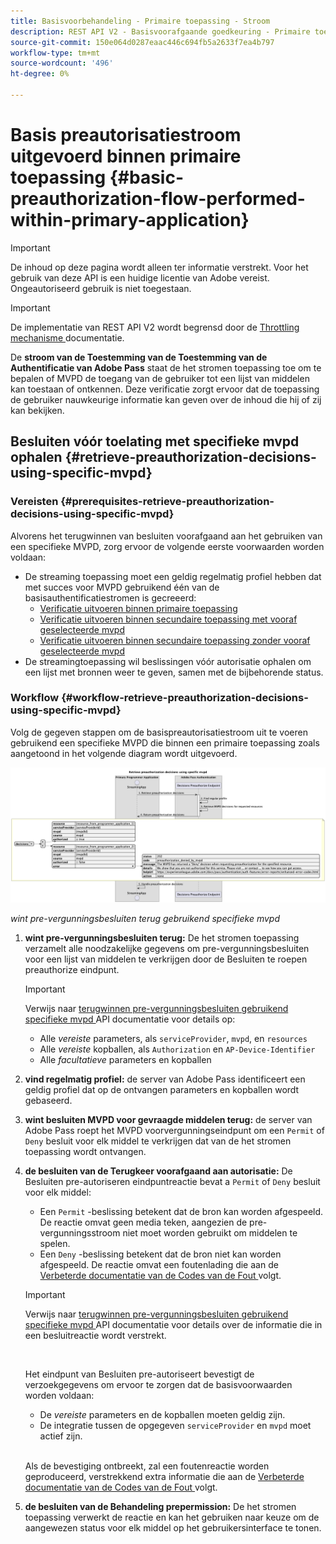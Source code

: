 ```yaml
---
title: Basisvoorbehandeling - Primaire toepassing - Stroom
description: REST API V2 - Basisvoorafgaande goedkeuring - Primaire toepassing - Stroom
source-git-commit: 150e064d0287eaac446c694fb5a2633f7ea4b797
workflow-type: tm+mt
source-wordcount: '496'
ht-degree: 0%

---
```



# Basis preautorisatiestroom uitgevoerd binnen primaire toepassing {#basic-preauthorization-flow-performed-within-primary-application}

>[!IMPORTANT]
>
> De inhoud op deze pagina wordt alleen ter informatie verstrekt. Voor het gebruik van deze API is een huidige licentie van Adobe vereist. Ongeautoriseerd gebruik is niet toegestaan.

>[!IMPORTANT]
>
> De implementatie van REST API V2 wordt begrensd door de [ Throttling mechanisme ](/help/authentication/throttling-mechanism.md) documentatie.

De **stroom van de Toestemming van de Toestemming van de Authentificatie van Adobe Pass** staat de het stromen toepassing toe om te bepalen of MVPD de toegang van de gebruiker tot een lijst van middelen kan toestaan of ontkennen. Deze verificatie zorgt ervoor dat de toepassing de gebruiker nauwkeurige informatie kan geven over de inhoud die hij of zij kan bekijken.

## Besluiten vóór toelating met specifieke mvpd ophalen {#retrieve-preauthorization-decisions-using-specific-mvpd}

### Vereisten {#prerequisites-retrieve-preauthorization-decisions-using-specific-mvpd}

Alvorens het terugwinnen van besluiten voorafgaand aan het gebruiken van een specifieke MVPD, zorg ervoor de volgende eerste voorwaarden worden voldaan:

* De streaming toepassing moet een geldig regelmatig profiel hebben dat met succes voor MVPD gebruikend één van de basisauthentificatiestromen is gecreeerd:
   * [Verificatie uitvoeren binnen primaire toepassing](./rest-api-v2-basic-authentication-primary-application-flow.md)
   * [Verificatie uitvoeren binnen secundaire toepassing met vooraf geselecteerde mvpd](./rest-api-v2-basic-authentication-secondary-application-flow.md)
   * [Verificatie uitvoeren binnen secundaire toepassing zonder vooraf geselecteerde mvpd](./rest-api-v2-basic-authentication-secondary-application-flow.md)
* De streamingtoepassing wil beslissingen vóór autorisatie ophalen om een lijst met bronnen weer te geven, samen met de bijbehorende status.

### Workflow {#workflow-retrieve-preauthorization-decisions-using-specific-mvpd}

Volg de gegeven stappen om de basispreautorisatiestroom uit te voeren gebruikend een specifieke MVPD die binnen een primaire toepassing zoals aangetoond in het volgende diagram wordt uitgevoerd.

![ wint pre-vergunningsbesluiten terug gebruikend specifieke mvpd ](../../../assets/rest-api-v2/flows/basic-access-flows/rest-api-v2-retrieve-preauthorization-decisions-within-primary-application-using-specific-mvpd.png)

*wint pre-vergunningsbesluiten terug gebruikend specifieke mvpd*

1. **wint pre-vergunningsbesluiten terug:** De het stromen toepassing verzamelt alle noodzakelijke gegevens om pre-vergunningsbesluiten voor een lijst van middelen te verkrijgen door de Besluiten te roepen preauthorize eindpunt.

   >[!IMPORTANT]
   >
   > Verwijs naar [ terugwinnen pre-vergunningsbesluiten gebruikend specifieke mvpd ](../../apis/decisions-apis/rest-api-v2-decisions-apis-retrieve-preauthorization-decisions-using-specific-mvpd.md) API documentatie voor details op:
   >
   > * Alle _vereiste_ parameters, als `serviceProvider`, `mvpd`, en `resources`
   > * Alle _vereiste_ kopballen, als `Authorization` en `AP-Device-Identifier`
   > * Alle _facultatieve_ parameters en kopballen

1. **vind regelmatig profiel:** de server van Adobe Pass identificeert een geldig profiel dat op de ontvangen parameters en kopballen wordt gebaseerd.

1. **wint besluiten MVPD voor gevraagde middelen terug:** de server van Adobe Pass roept het MVPD voorvergunningseindpunt om een `Permit` of `Deny` besluit voor elk middel te verkrijgen dat van de het stromen toepassing wordt ontvangen.

1. **de besluiten van de Terugkeer voorafgaand aan autorisatie:** De Besluiten pre-autoriseren eindpuntreactie bevat a `Permit` of `Deny` besluit voor elk middel:
   * Een `Permit` -beslissing betekent dat de bron kan worden afgespeeld. De reactie omvat geen media teken, aangezien de pre-vergunningsstroom niet moet worden gebruikt om middelen te spelen.
   * Een `Deny` -beslissing betekent dat de bron niet kan worden afgespeeld. De reactie omvat een foutenlading die aan de [ Verbeterde documentatie van de Codes van de Fout ](../../../enhanced-error-codes.md) volgt.

   >[!IMPORTANT]
   >
   > Verwijs naar [ terugwinnen pre-vergunningsbesluiten gebruikend specifieke mvpd ](../../apis/decisions-apis/rest-api-v2-decisions-apis-retrieve-preauthorization-decisions-using-specific-mvpd.md) API documentatie voor details over de informatie die in een besluitreactie wordt verstrekt.
   > 
   > <br/>
   > 
   > Het eindpunt van Besluiten pre-autoriseert bevestigt de verzoekgegevens om ervoor te zorgen dat de basisvoorwaarden worden voldaan:
   >
   > * De _vereiste_ parameters en de kopballen moeten geldig zijn.
   > * De integratie tussen de opgegeven `serviceProvider` en `mvpd` moet actief zijn.
   >
   > <br/>
   > 
   > Als de bevestiging ontbreekt, zal een foutenreactie worden geproduceerd, verstrekkend extra informatie die aan de [ Verbeterde documentatie van de Codes van de Fout ](../../../enhanced-error-codes.md) volgt.

1. **de besluiten van de Behandeling prepermission:** De het stromen toepassing verwerkt de reactie en kan het gebruiken naar keuze om de aangewezen status voor elk middel op het gebruikersinterface te tonen.

